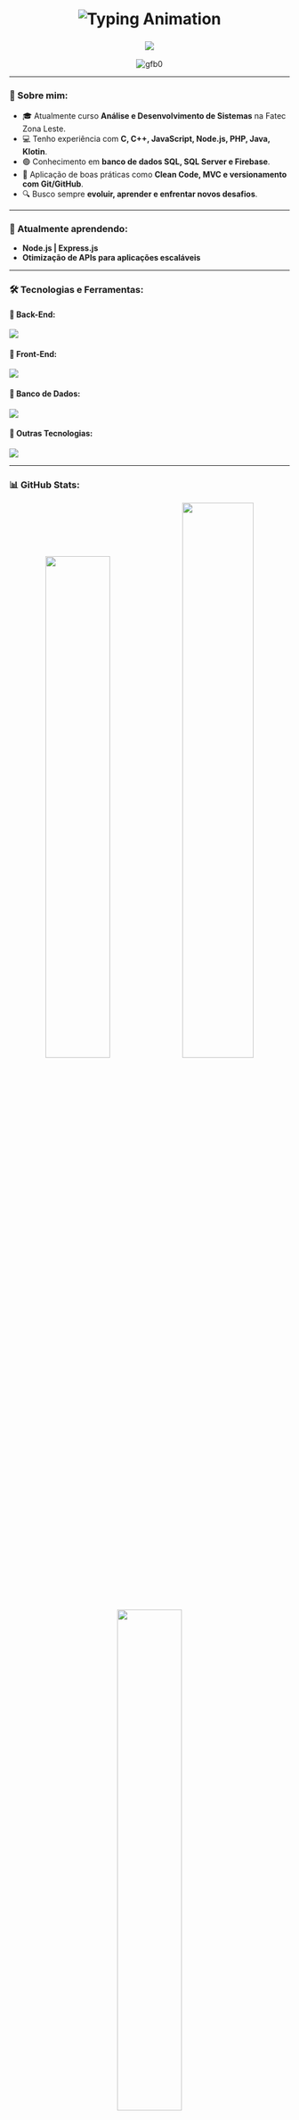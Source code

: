 <h1 align="center">
  <a href="#" style="text-decoration: none; color: inherit;">
    <img src="https://readme-typing-svg.herokuapp.com?font=Fira+Code&size=28&pause=1000&color=70a5fd&center=true&vCenter=true&width=500&lines=Ol%C3%A1+%F0%9F%91%8B%2C+sou+Guilherme+Barreto" alt="Typing Animation" />
  </a>
</h1>

<h3 align="center">
  <img src="https://readme-typing-svg.herokuapp.com?font=Fira+Code&size=22&pause=1000&color=70a5fd&center=true&vCenter=true&width=500&lines=Desenvolvedor+Back-End;Apaixonado+por+tecnologia;Sempre+buscando+evoluir!">
</h3>

<p align="center">
  <img src="https://komarev.com/ghpvc/?username=gfb0&label=Profile%20views&color=70a5fd&style=flat" alt="gfb0" />
</p>

---

### 🚀 Sobre mim:
- 🎓 Atualmente curso **Análise e Desenvolvimento de Sistemas** na Fatec Zona Leste.
- 💻 Tenho experiência com **C, C++, JavaScript, Node.js, PHP, Java, Klotin**.
- 🟢 Conhecimento em **banco de dados SQL, SQL Server e Firebase**.
- 🏰️ Aplicação de boas práticas como **Clean Code, MVC e versionamento com Git/GitHub**.
- 🔍 Busco sempre **evoluir, aprender e enfrentar novos desafios**.

---

### 🌱 Atualmente aprendendo:
- **Node.js | Express.js**
- **Otimização de APIs para aplicações escaláveis**
  
---

### 🛠️ Tecnologias e Ferramentas:

#### 📌 Back-End:
<p>
  <img src="https://skillicons.dev/icons?i=js,nodejs,express,php,kotlin,java,c,cpp" />
</p>

#### 📌 Front-End:
<p>
  <img src="https://skillicons.dev/icons?i=react,bootstrap,laravel" />
</p>

#### 📌 Banco de Dados:
<p>
  <img src="https://skillicons.dev/icons?i=mysql,firebase" />
</p>

#### 📌 Outras Tecnologias:
<p>
  <img src="https://skillicons.dev/icons?i=github,git,arduino,figma" />
</p>

---

### 📊 GitHub Stats:

<p align="center">
  <img width="48%" src="https://github-readme-stats.vercel.app/api?username=gfb0&show_icons=true&theme=tokyonight&hide_border=true" />
  <img width="50.50%" src="https://github-readme-streak-stats.herokuapp.com/?user=gfb0&theme=tokyonight&hide_border=true" />
</p>

<p align="center">
  <img width="48%" src="https://github-readme-stats.vercel.app/api/top-langs/?username=gfb0&layout=compact&theme=tokyonight&hide_border=true" />
</p>

---

<h3 align="center"><strong>🌐 Contato</strong></h3>
<p align="center">
  <a href="https://linkedin.com/in/guifelixbarreto" target="_blank">
    <img src="https://skillicons.dev/icons?i=linkedin" />
  </a>
    <a href="mailto:guilhermebarreto072@gmail.com">
    <img src="https://skillicons.dev/icons?i=gmail" />
  </a>
  <a href="https://instagram.com/gu1_barret0" target="_blank">
    <img src="https://skillicons.dev/icons?i=instagram" />
  </a>
</p>

---
<p align="center"><strong>
🔥 "O aprendizado é uma jornada constante. A cada passo, a cada desafio, encontramos a oportunidade de crescer e de nos reinventar."
</p></strong>
